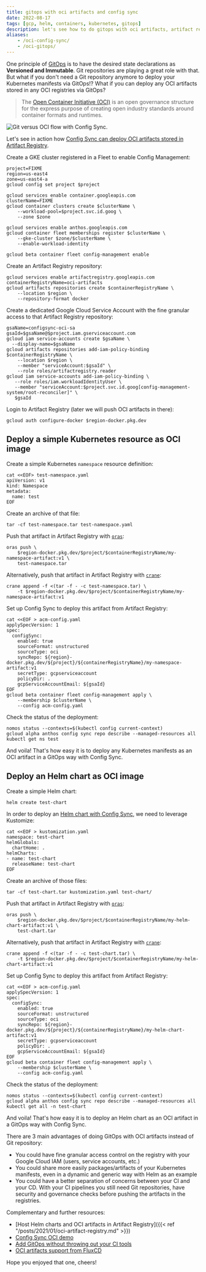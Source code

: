 ```yaml
---
title: gitops with oci artifacts and config sync
date: 2022-08-17
tags: [gcp, helm, containers, kubernetes, gitops]
description: let's see how to do gitops with oci artifacts, artifact registry and config sync
aliases:
    - /oci-config-sync/
    - /oci-gitops/
---
```

One principle of [GitOps](https://opengitops.dev/) is to have the desired state declarations as **Versioned and Immutable**. Git repositories are playing a great role with that. But what if you don't need a Git repository anymore to deploy your Kubernetes manifests via GitOps!? What if you can deploy any OCI artifacts stored in any OCI registries via GitOps?

> The [Open Container Initiative (OCI)](https://opencontainers.org/) is an open governance structure for the express purpose of creating open industry standards around container formats and runtimes.

![Git versus OCI flow with Config Sync.](https://github.com/mathieu-benoit/my-images/raw/main/git-and-oci-flow-with-config-sync.png)

Let's see in action how [Config Sync can deploy OCI artifacts stored in Artifact Registry](https://cloud.google.com/anthos-config-management/docs/how-to/publish-config-registry).

Create a GKE cluster registered in a Fleet to enable Config Management:
```
project=FIXME
region=us-east4
zone=us-east4-a
gcloud config set project $project

gcloud services enable container.googleapis.com
clusterName=FIXME
gcloud container clusters create $clusterName \
    --workload-pool=$project.svc.id.goog \
    --zone $zone

gcloud services enable anthos.googleapis.com
gcloud container fleet memberships register $clusterName \
    --gke-cluster $zone/$clusterName \
    --enable-workload-identity

gcloud beta container fleet config-management enable
```

Create an Artifact Registry repository:
```
gcloud services enable artifactregistry.googleapis.com
containerRegistryName=oci-artifacts
gcloud artifacts repositories create $containerRegistryName \
    --location $region \
    --repository-format docker
```

Create a dedicated Google Cloud Service Account with the fine granular access to that Artifact Registry repository:
```
gsaName=configsync-oci-sa
gsaId=$gsaName@$project.iam.gserviceaccount.com
gcloud iam service-accounts create $gsaName \
  --display-name=$gsaName
gcloud artifacts repositories add-iam-policy-binding $containerRegistryName \
    --location $region \
    --member "serviceAccount:$gsaId" \
    --role roles/artifactregistry.reader
gcloud iam service-accounts add-iam-policy-binding \
   --role roles/iam.workloadIdentityUser \
   --member "serviceAccount:$project.svc.id.goog[config-management-system/root-reconciler]" \
   $gsaId
```

Login to Artifact Registry (later we will push OCI artifacts in there):
```
gcloud auth configure-docker $region-docker.pkg.dev
```

## Deploy a simple Kubernetes resource as OCI image

Create a simple Kubernetes `namespace` resource definition:
```
cat <<EOF> test-namespace.yaml
apiVersion: v1
kind: Namespace
metadata:
  name: test
EOF
```

Create an archive of that file:
```
tar -cf test-namespace.tar test-namespace.yaml
```

Push that artifact in Artifact Registry with [`oras`](https://oras.land/):
```
oras push \
    $region-docker.pkg.dev/$project/$containerRegistryName/my-namespace-artifact:v1 \
    test-namespace.tar
```
Alternatively, push that artifact in Artifact Registry with [`crane`](https://github.com/google/go-containerregistry/tree/main/cmd/crane):
```
crane append -f <(tar -f - -c test-namespace.tar) \
    -t $region-docker.pkg.dev/$project/$containerRegistryName/my-namespace-artifact:v1 
```

Set up Config Sync to deploy this artifact from Artifact Registry:
```
cat <<EOF > acm-config.yaml
applySpecVersion: 1
spec:
  configSync:
    enabled: true
    sourceFormat: unstructured
    sourceType: oci
    syncRepo: ${region}-docker.pkg.dev/${project}/${containerRegistryName}/my-namespace-artifact:v1
    secretType: gcpserviceaccount
    policyDir: .
    gcpServiceAccountEmail: ${gsaId}
EOF
gcloud beta container fleet config-management apply \
    --membership $clusterName \
    --config acm-config.yaml
```

Check the status of the deployment:
```
nomos status --contexts=$(kubectl config current-context)
gcloud alpha anthos config sync repo describe --managed-resources all
kubectl get ns test
```

And voila! That's how easy it is to deploy any Kubernetes manifests as an OCI artifact in a GitOps way with Config Sync.

## Deploy an Helm chart as OCI image

Create a simple Helm chart:
```
helm create test-chart
```

In order to deploy an [Helm chart with Config Sync](https://cloud.google.com/anthos-config-management/docs/how-to/use-repo-kustomize-helm), we need to leverage Kustomize:
```
cat <<EOF > kustomization.yaml
namespace: test-chart
helmGlobals:
  chartHome: .
helmCharts:
- name: test-chart
  releaseName: test-chart
EOF
```

Create an archive of those files:
```
tar -cf test-chart.tar kustomization.yaml test-chart/
```

Push that artifact in Artifact Registry with [`oras`](https://oras.land/):
```
oras push \
    $region-docker.pkg.dev/$project/$containerRegistryName/my-helm-chart-artifact:v1 \
    test-chart.tar
```
Alternatively, push that artifact in Artifact Registry with [`crane`](https://github.com/google/go-containerregistry/tree/main/cmd/crane):
```
crane append -f <(tar -f - -c test-chart.tar) \
    -t $region-docker.pkg.dev/$project/$containerRegistryName/my-helm-chart-artifact:v1
```

Set up Config Sync to deploy this artifact from Artifact Registry:
```
cat <<EOF > acm-config.yaml
applySpecVersion: 1
spec:
  configSync:
    enabled: true
    sourceFormat: unstructured
    sourceType: oci
    syncRepo: ${region}-docker.pkg.dev/${project}/${containerRegistryName}/my-helm-chart-artifact:v1
    secretType: gcpserviceaccount
    policyDir: .
    gcpServiceAccountEmail: ${gsaId}
EOF
gcloud beta container fleet config-management apply \
    --membership $clusterName \
    --config acm-config.yaml
```

Check the status of the deployment:
```
nomos status --contexts=$(kubectl config current-context)
gcloud alpha anthos config sync repo describe --managed-resources all
kubectl get all -n test-chart 
```

And voila! That's how easy it is to deploy an Helm chart as an OCI artifact in a GitOps way with Config Sync.

There are 3 main advantages of doing GitOps with OCI artifacts instead of Git repository:
- You could have fine granular access control on the registry with your Google Cloud IAM (users, service accounts, etc.)
- You could share more easily packages/artifacts of your Kubernetes manifests, even in a dynamic and generic way with Helm as an example
- You could have a better separation of concerns between your CI and your CD. With your CI pipelines you still need Git repositories, have security and governance checks before pushing the artifacts in the registries.

Complementary and further resources:
- [Host Helm charts and OCI artifacts in Artifact Registry]({{< ref "/posts/2021/01/oci-artifact-registry.md" >}})
- [Config Sync OCI demo](https://youtu.be/PZSNn080W6g)
- [Add GitOps without throwing out your CI tools](https://www.cncf.io/blog/2022/08/10/add-gitops-without-throwing-out-your-ci-tools/)
- [OCI artifacts support from FluxCD](https://fluxcd.io/docs/cheatsheets/oci-artifacts/)

Hope you enjoyed that one, cheers!